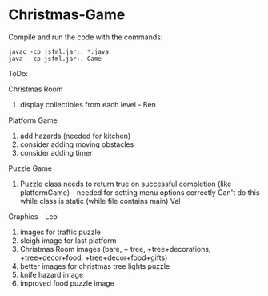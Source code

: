 # Christmas-Game

Compile and run the code with the commands:

	javac -cp jsfml.jar;. *.java
	java  -cp jsfml.jar;. Game

ToDo:

Christmas Room
1. display collectibles from each level - Ben

Platform Game
1. add hazards (needed for kitchen)
2. consider adding moving obstacles
3. consider adding timer

Puzzle Game
1. Puzzle class needs to return true on successful completion (like platformGame) - 
   needed for setting menu options correctly
   Can't do this while class is static (while file contains main) Val

Graphics - Leo
1. images for traffic puzzle
2. sleigh image for last platform
3. Christmas Room images (bare, + tree, +tree+decorations, +tree+decor+food, +tree+decor+food+gifts)
4. better images for christmas tree lights puzzle
5. knife hazard image
6. improved food puzzle image
